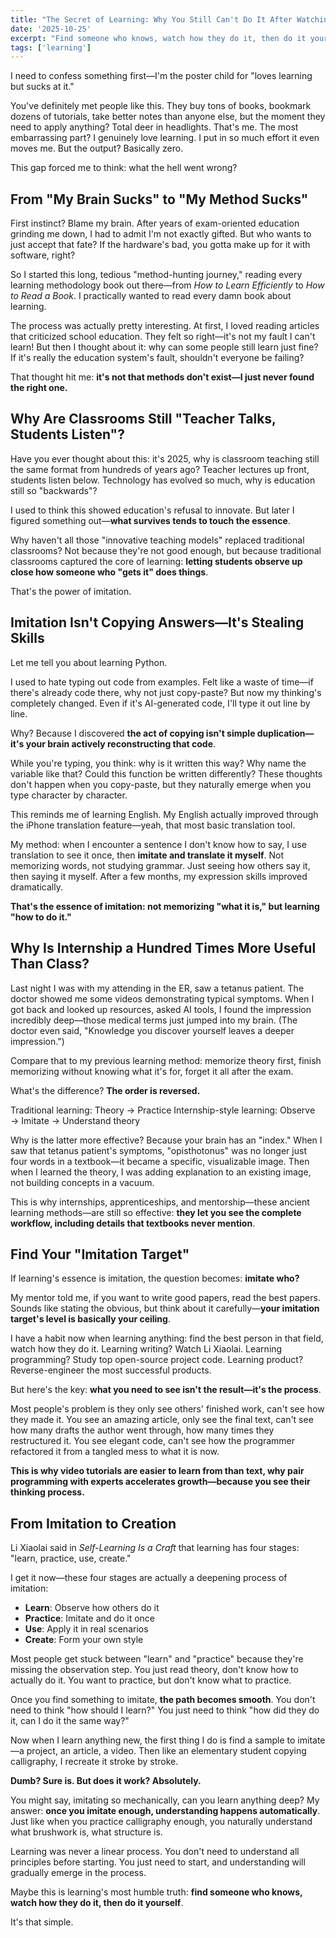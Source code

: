 ```yaml
---
title: "The Secret of Learning: Why You Still Can't Do It After Watching All Those Tutorials"
date: '2025-10-25'
excerpt: "Find someone who knows, watch how they do it, then do it yourself"
tags: ['learning']
---
```


I need to confess something first—I'm the poster child for "loves learning but sucks at it."

You've definitely met people like this. They buy tons of books, bookmark dozens of tutorials, take better notes than anyone else, but the moment they need to apply anything? Total deer in headlights. That's me. The most embarrassing part? I genuinely love learning. I put in so much effort it even moves me. But the output? Basically zero.

This gap forced me to think: what the hell went wrong?

## From "My Brain Sucks" to "My Method Sucks"

First instinct? Blame my brain. After years of exam-oriented education grinding me down, I had to admit I'm not exactly gifted. But who wants to just accept that fate? If the hardware's bad, you gotta make up for it with software, right?

So I started this long, tedious "method-hunting journey," reading every learning methodology book out there—from *How to Learn Efficiently* to *How to Read a Book*. I practically wanted to read every damn book about learning.

The process was actually pretty interesting. At first, I loved reading articles that criticized school education. They felt so right—it's not my fault I can't learn! But then I thought about it: why can some people still learn just fine? If it's really the education system's fault, shouldn't everyone be failing?

That thought hit me: **it's not that methods don't exist—I just never found the right one.**

## Why Are Classrooms Still "Teacher Talks, Students Listen"?

Have you ever thought about this: it's 2025, why is classroom teaching still the same format from hundreds of years ago? Teacher lectures up front, students listen below. Technology has evolved so much, why is education still so "backwards"?

I used to think this showed education's refusal to innovate. But later I figured something out—**what survives tends to touch the essence**.

Why haven't all those "innovative teaching models" replaced traditional classrooms? Not because they're not good enough, but because traditional classrooms captured the core of learning: **letting students observe up close how someone who "gets it" does things**.

That's the power of imitation.

## Imitation Isn't Copying Answers—It's Stealing Skills

Let me tell you about learning Python.

I used to hate typing out code from examples. Felt like a waste of time—if there's already code there, why not just copy-paste? But now my thinking's completely changed. Even if it's AI-generated code, I'll type it out line by line.

Why? Because I discovered **the act of copying isn't simple duplication—it's your brain actively reconstructing that code**.

While you're typing, you think: why is it written this way? Why name the variable like that? Could this function be written differently? These thoughts don't happen when you copy-paste, but they naturally emerge when you type character by character.

This reminds me of learning English. My English actually improved through the iPhone translation feature—yeah, that most basic translation tool.

My method: when I encounter a sentence I don't know how to say, I use translation to see it once, then **imitate and translate it myself**. Not memorizing words, not studying grammar. Just seeing how others say it, then saying it myself. After a few months, my expression skills improved dramatically.

**That's the essence of imitation: not memorizing "what it is," but learning "how to do it."**

## Why Is Internship a Hundred Times More Useful Than Class?

Last night I was with my attending in the ER, saw a tetanus patient. The doctor showed me some videos demonstrating typical symptoms. When I got back and looked up resources, asked AI tools, I found the impression incredibly deep—those medical terms just jumped into my brain. (The doctor even said, "Knowledge you discover yourself leaves a deeper impression.")

Compare that to my previous learning method: memorize theory first, finish memorizing without knowing what it's for, forget it all after the exam.

What's the difference? **The order is reversed.**

Traditional learning: Theory → Practice
Internship-style learning: Observe → Imitate → Understand theory

Why is the latter more effective? Because your brain has an "index." When I saw that tetanus patient's symptoms, "opisthotonus" was no longer just four words in a textbook—it became a specific, visualizable image. Then when I learned the theory, I was adding explanation to an existing image, not building concepts in a vacuum.

This is why internships, apprenticeships, and mentorship—these ancient learning methods—are still so effective: **they let you see the complete workflow, including details that textbooks never mention**.

## Find Your "Imitation Target"

If learning's essence is imitation, the question becomes: **imitate who?**

My mentor told me, if you want to write good papers, read the best papers. Sounds like stating the obvious, but think about it carefully—**your imitation target's level is basically your ceiling**.

I have a habit now when learning anything: find the best person in that field, watch how they do it. Learning writing? Watch Li Xiaolai. Learning programming? Study top open-source project code. Learning product? Reverse-engineer the most successful products.

But here's the key: **what you need to see isn't the result—it's the process**.

Most people's problem is they only see others' finished work, can't see how they made it. You see an amazing article, only see the final text, can't see how many drafts the author went through, how many times they restructured it. You see elegant code, can't see how the programmer refactored it from a tangled mess to what it is now.

**This is why video tutorials are easier to learn from than text, why pair programming with experts accelerates growth—because you see their thinking process.**

## From Imitation to Creation

Li Xiaolai said in *Self-Learning Is a Craft* that learning has four stages: "learn, practice, use, create."

I get it now—these four stages are actually a deepening process of imitation:

- **Learn**: Observe how others do it
- **Practice**: Imitate and do it once
- **Use**: Apply it in real scenarios
- **Create**: Form your own style

Most people get stuck between "learn" and "practice" because they're missing the observation step. You just read theory, don't know how to actually do it. You want to practice, but don't know what to practice.

Once you find something to imitate, **the path becomes smooth**. You don't need to think "how should I learn?" You just need to think "how did they do it, can I do it the same way?"

Now when I learn anything new, the first thing I do is find a sample to imitate—a project, an article, a video. Then like an elementary student copying calligraphy, I recreate it stroke by stroke.

**Dumb? Sure is. But does it work? Absolutely.**

You might say, imitating so mechanically, can you learn anything deep? My answer: **once you imitate enough, understanding happens automatically**. Just like when you practice calligraphy enough, you naturally understand what brushwork is, what structure is.

Learning was never a linear process. You don't need to understand all principles before starting. You just need to start, and understanding will gradually emerge in the process.

Maybe this is learning's most humble truth: **find someone who knows, watch how they do it, then do it yourself**.

It's that simple.
